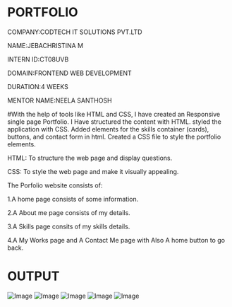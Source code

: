 # PORTFOLIO

COMPANY:CODTECH IT SOLUTIONS PVT.LTD

NAME:JEBACHRISTINA M

INTERN ID:CT08UVB

DOMAIN:FRONTEND WEB DEVELOPMENT

DURATION:4 WEEKS

MENTOR NAME:NEELA SANTHOSH

#With the help of tools like HTML and CSS, I have created an Responsive single page Portfolio. I Have structured the content with HTML. styled the application with CSS.  Added elements for the skills container (cards), buttons, and contact form in html. Created a CSS file to style the portfolio elements. 

HTML: To structure the web page and display questions.

CSS: To style the web page and make it visually appealing.

The Porfolio website consists of:

1.A home page consists of some information.

2.A About me page consists of my details.

3.A Skills page consits of my skills details.

4.A My Works page and A Contact Me page with Also A home button to go back.

# OUTPUT

![Image](https://github.com/user-attachments/assets/b68661bd-0032-48d8-9289-fc97ef86169d)
![Image](https://github.com/user-attachments/assets/1fc58296-ddb7-4b42-bd8b-03bdbef31f72)
![Image](https://github.com/user-attachments/assets/19b0abda-9ab9-4711-9795-2fb93f8d7bf9)
![Image](https://github.com/user-attachments/assets/568ae110-ef00-4eaf-8b1d-b9288ae08a05)
![Image](https://github.com/user-attachments/assets/efbe9c0c-1b2c-4f58-b2ea-c41cc6fe1f27)


